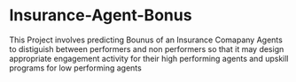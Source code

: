 # Insurance-Agent-Bonus
This Project involves predicting Bounus of an Insurance Comapany Agents to distiguish between performers and non performers so that it may design appropriate engagement activity for their high performing agents and upskill programs for low performing agents
